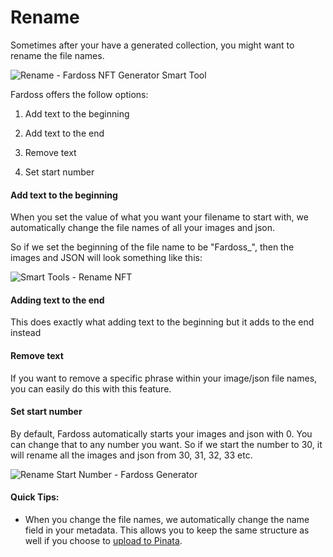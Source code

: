 # Rename

Sometimes after your have a generated collection, you might want to rename the file names. 

![Rename - Fardoss NFT Generator Smart Tool](https://s3.amazonaws.com/cdn.fardoss.com/docs_content/Rename%20-%20Smart%20Tools%201.png)

Fardoss offers the follow options:

1. Add text to the beginning

2. Add text to the end

3. Remove text

4. Set start number

#### Add text to the beginning

When you set the value of what you want your filename to start with, we automatically change the file names of all your images and json. 

So if we set the beginning of the file name to be "Fardoss_", then the images and JSON will look something like this:

![Smart Tools - Rename NFT](https://s3.amazonaws.com/cdn.fardoss.com/docs_content/Rename%20File%20Structure.png)

#### Adding text to the end

This does exactly what adding text to the beginning but it adds to the end instead

#### Remove text

If you want to remove a specific phrase within your image/json file names, you can easily do this with this feature.

#### Set start number

By default, Fardoss automatically starts your images and json with 0. You can change that to any number you want. So if we start the number to 30, it will rename all the images and json from 30, 31, 32, 33 etc.

![Rename Start Number - Fardoss Generator](https://s3.amazonaws.com/cdn.fardoss.com/docs_content/Rename%20Start%20Number.png)

#### Quick Tips:

- When you change the file names, we automatically change the name field in your metadata. This allows you to keep the same structure as well if you choose to [upload to Pinata](https://fardoss.com/docs/generate-nfts/uploading-to-pinata).
